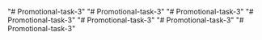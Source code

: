 "# Promotional-task-3" 
"# Promotional-task-3" 
"# Promotional-task-3" 
"# Promotional-task-3" 
"# Promotional-task-3" 
"# Promotional-task-3" 
"# Promotional-task-3" 
